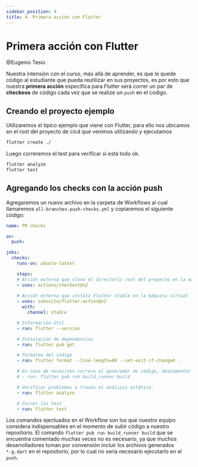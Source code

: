 ```yaml
---
sidebar_position: 4
title: 4. Primera acción con Flutter
---
```


# Primera acción con Flutter

@Eugenio Tesio

Nuestra intensión con el curso, más allá de aprender, es que le quede código al estudiante que pueda reutilizar en sus proyectos, es por esto que nuestra __primera acción__ específica para Flutter será correr un par de __checkeos__ de código cada vez que se realize un ```push``` en el código.

## Creando el proyecto ejemplo

Utilizaremos el tipico ejemplo que viene con Flutter, para ello nos ubicamos en el root del proyecto de cicd que venimos utilizando y ejecutamos

```bash
flutter create ./
```

Luego correremos el test para verificar si está todo ok.

```bash
flutter analyze
flutter test
```

## Agregando los checks con la acción push

Agregaremos un nuevo archivo en la carpeta de Workflows al cual llamaremos ```all-branches-push-checks.yml``` y copiaremos el siguiente código:

```yml
name: PR checks

on:
  push:

jobs:
  checks:
    runs-on: ubuntu-latest

    steps:
    # Acción externa que clona el directorio root del proyecto en la máquina virtual.
    - uses: actions/checkout@v2 
    
    # Acción externa que instala Flutter stable en la máquina virtual
    - uses: subosito/flutter-action@v2 
      with:
        channel: stable

    # Información útil
    - run: flutter --version

    # Instalación de dependencias
    - run: flutter pub get

    # formateo del código
    - run: flutter format --line-length=80 --set-exit-if-changed .

    # En caso de necesiten correre el generador de código, descomentar la línea de código de abajo.
    # - run: flutter pub run build_runner build

    # Verificar problemas a través el análisis estático.
    - run: flutter analyze

    # Correr los test
    - run: flutter test
```

Los comandos ejectuados en el Workflow son los que nuestro equipo considera indispensables en el momento de subir código a nuestro repositorio. El comando ```flutter pub run build_runner build``` que se encuentra comentado muchas veces no es necesario, ya que muchos desarrolladores toman por convensión incluir los archivos generados ```*.g.dart``` en el repositorio, por lo cual no sería necesario ejecutarlo en el ```push```.

